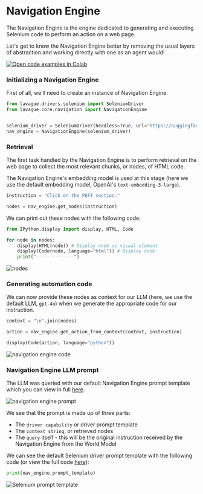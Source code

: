 # Navigation Engine

The Navigation Engine is the engine dedicated to generating and executing Selenium code to perform an action on a web page.

Let's get to know the Navigation Engine better by removing the usual layers of abstraction and working directly with one as an agent would!

<a target="_blank" href="https://colab.research.google.com/github/lavague-ai/lavague/blob/main/docs/docs/module-guides/notebooks/NavigationEngine.ipynb">
<img src="https://colab.research.google.com/assets/colab-badge.svg" alt="Open code examples in Colab"></a>

### Initializing a Navigation Engine

First of all, we'll need to create an instance of Navigation Engine.

```python
from lavague.drivers.selenium import SeleniumDriver
from lavague.core.navigation import NavigationEngine


selenium_driver = SeleniumDriver(headless=True, url="https://huggingface.co/docs")
nav_engine = NavigationEngine(selenium_driver)
```

### Retrieval

The first task handled by the Navigation Engine is to perform retrieval on the web page to collect the most relevant chunks, or nodes, of HTML code.

The Navigation Engine's embedding model is used at this stage (here we use the default embedding model, OpenAI's `text-embedding-3-large`).

```python
instruction = "Click on the PEFT section."

nodes = nav_engine.get_nodes(instruction)
```

We can print out these nodes with the following code:

```python
from IPython.display import display, HTML, Code

for node in nodes:
    display(HTML(node)) # Display node as visual element
    display(Code(node, language="html")) # Display code
    print("--------------")
```
![nodes](../../assets/nav-engine-nodes.png)

### Generating automation code

We can now provide these nodes as context for our LLM (here, we use the default LLM, `gpt-4o`) when we generate the appropriate code for our instruction.

```python
context = "\n".join(nodes)

action = nav_engine.get_action_from_context(context, instruction)

display(Code(action, language="python"))
```
![navigation engine code](../../assets/nav-engine-code.png)


### Navigation Engine LLM prompt

The LLM was queried with our default Navigation Engine prompt template which you can view in full [here](https://github.com/lavague-ai/LaVague/blob/9764805bd756d15c83943baa968d35f979242314/lavague-core/lavague/core/navigation.py#L28).

![navigation engine prompt](../../assets/nav-engine-prompt-template.png)

We see that the prompt is made up of three parts:

- The `driver capability` or driver prompt template
- The `context string`, or retrieved nodes
- The `query` itself - this will be the original instruction received by the Navigation Engine from the World Model

We can see the default Selenium driver prompt template with the following code (or view the full code [here](https://github.com/lavague-ai/LaVague/blob/9764805bd756d15c83943baa968d35f979242314/lavague-integrations/drivers/lavague-drivers-selenium/lavague/drivers/selenium/base.py#L177)):

```python
print(nav_engine.prompt_template)
```
![Selenium prompt template](../../assets/selenium-driver-prompt-template.png)


